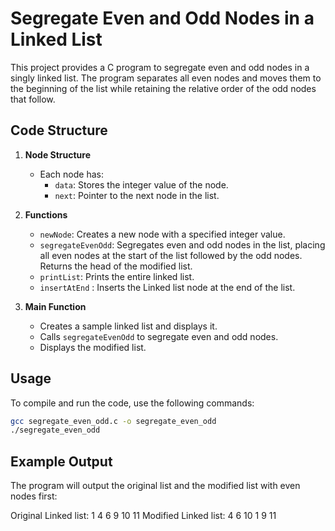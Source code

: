 # Segregate Even and Odd Nodes in a Linked List

This project provides a C program to segregate even and odd nodes in a singly linked list. The program separates all even nodes and moves them to the beginning of the list while retaining the relative order of the odd nodes that follow. 

## Code Structure

1. **Node Structure**
   - Each node has:
     - `data`: Stores the integer value of the node.
     - `next`: Pointer to the next node in the list.

2. **Functions**
   - `newNode`: Creates a new node with a specified integer value.
   - `segregateEvenOdd`: Segregates even and odd nodes in the list, placing all even nodes at the start of the list followed by the odd nodes. Returns the head of the modified list.
   - `printList`: Prints the entire linked list.
   - `insertAtEnd` : Inserts the Linked list node at the end of the list.
     
3. **Main Function**
   - Creates a sample linked list and displays it.
   - Calls `segregateEvenOdd` to segregate even and odd nodes.
   - Displays the modified list.

## Usage

To compile and run the code, use the following commands:

```bash
gcc segregate_even_odd.c -o segregate_even_odd
./segregate_even_odd

```
## Example Output

The program will output the original list and the modified list with even nodes first:

Original Linked list:  1 4 6 9 10 11 
Modified Linked list:  4 6 10 1 9 11 
